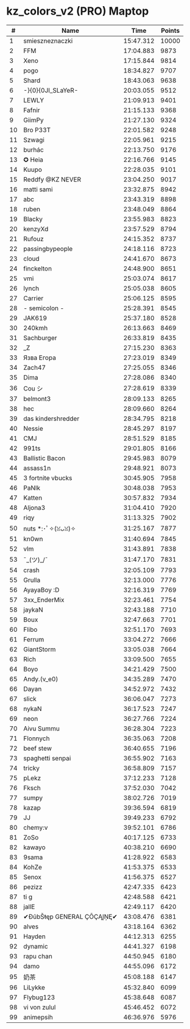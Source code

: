 # kz_colors_v2 (PRO) Maptop

|  # | Name | Time | Points |
|-------------- | -------------- | -------------- | -------------- | 
| 1 | smieszneznaczki | 15:47.312 | 10000 | 
| 2 | FFM | 17:04.883 | 9873 | 
| 3 | Xeno | 17:15.844 | 9814 | 
| 4 | pogo | 18:34.827 | 9707 | 
| 5 | Shard | 18:43.063 | 9638 | 
| 6 | -}{0}{0JI_SLaYeR- | 20:03.055 | 9512 | 
| 7 | LEWLY | 21:09.913 | 9401 | 
| 8 | Fafnir | 21:15.133 | 9368 | 
| 9 | GiimPy | 21:27.130 | 9324 | 
| 10 | Bro P33T | 22:01.582 | 9248 | 
| 11 | Szwagi | 22:05.961 | 9215 | 
| 12 | burhác | 22:13.750 | 9176 | 
| 13 | ✪ Heia | 22:16.766 | 9145 | 
| 14 | Kuupo | 22:28.035 | 9101 | 
| 15 | Reddfy @KZ NEVER | 23:04.250 | 9017 | 
| 16 | matti sami | 23:32.875 | 8942 | 
| 17 | abc | 23:43.319 | 8898 | 
| 18 | ruben | 23:48.049 | 8864 | 
| 19 | Blacky | 23:55.983 | 8823 | 
| 20 | kenzyXd | 23:57.529 | 8794 | 
| 21 | Rufouz | 24:15.352 | 8737 | 
| 22 | passingbypeople | 24:18.116 | 8723 | 
| 23 | cloud | 24:41.670 | 8673 | 
| 24 | finckelton | 24:48.900 | 8651 | 
| 25 | vmi | 25:03.074 | 8617 | 
| 26 | lynch | 25:05.038 | 8605 | 
| 27 | Carrier | 25:06.125 | 8595 | 
| 28 | - semicolon - | 25:28.391 | 8545 | 
| 29 | JAK619 | 25:37.180 | 8528 | 
| 30 | 240kmh | 26:13.663 | 8469 | 
| 31 | Sachburger | 26:33.819 | 8435 | 
| 32 | _Z | 27:15.230 | 8363 | 
| 33 | Язва Егора | 27:23.019 | 8349 | 
| 34 | Zach47 | 27:25.055 | 8346 | 
| 35 | Dima | 27:28.086 | 8340 | 
| 36 | Cou シ | 27:28.619 | 8339 | 
| 37 | belmont3 | 28:09.133 | 8265 | 
| 38 | hec | 28:09.660 | 8264 | 
| 39 | das kindershredder | 28:34.795 | 8218 | 
| 40 | Nessie | 28:45.297 | 8197 | 
| 41 | CMJ | 28:51.529 | 8185 | 
| 42 | 991ts | 29:01.805 | 8166 | 
| 43 | Ballistic Bacon | 29:45.983 | 8079 | 
| 44 | assass1n | 29:48.921 | 8073 | 
| 45 | 3 fortnite vbucks | 30:45.905 | 7958 | 
| 46 | PaNlk | 30:48.038 | 7953 | 
| 47 | Katten | 30:57.832 | 7934 | 
| 48 | Aljona3 | 31:04.410 | 7920 | 
| 49 | riqy | 31:13.325 | 7902 | 
| 50 | nuts *:･ﾟ✧(ꈍᴗꈍ)✧ | 31:25.167 | 7877 | 
| 51 | kn0wn | 31:40.694 | 7845 | 
| 52 | vlm | 31:43.891 | 7838 | 
| 53 | ¯\_(ツ)_/¯ | 31:47.170 | 7831 | 
| 54 | crash | 32:05.109 | 7793 | 
| 55 | Grulla | 32:13.000 | 7776 | 
| 56 | AyayaBoy :D | 32:16.319 | 7769 | 
| 57 | 3xx_EnderMix | 32:23.461 | 7754 | 
| 58 | jaykaN | 32:43.188 | 7710 | 
| 59 | Boux | 32:47.663 | 7701 | 
| 60 | Flibo | 32:51.170 | 7693 | 
| 61 | Ferrum | 33:04.272 | 7666 | 
| 62 | GiantStorm | 33:05.038 | 7664 | 
| 63 | Rich | 33:09.500 | 7655 | 
| 64 | Boyo | 34:21.429 | 7500 | 
| 65 | Andy.(v_e0) | 34:35.289 | 7470 | 
| 66 | Dayan | 34:52.972 | 7432 | 
| 67 | slick | 36:06.047 | 7273 | 
| 68 | nykaN | 36:17.523 | 7247 | 
| 69 | neon | 36:27.766 | 7224 | 
| 70 | Aivu Summu | 36:28.304 | 7223 | 
| 71 | Flonnych | 36:35.063 | 7208 | 
| 72 | beef stew | 36:40.655 | 7196 | 
| 73 | spaghetti senpai | 36:55.902 | 7163 | 
| 74 | tricky | 36:58.809 | 7157 | 
| 75 | pLekz | 37:12.233 | 7128 | 
| 76 | Fksch | 37:52.030 | 7042 | 
| 77 | sumpy | 38:02.726 | 7019 | 
| 78 | kazap | 39:36.594 | 6819 | 
| 79 | JJ | 39:49.233 | 6792 | 
| 80 | chemy:v | 39:52.101 | 6786 | 
| 81 | ZoSo | 40:17.125 | 6733 | 
| 82 | kawayo | 40:38.210 | 6690 | 
| 83 | 9sama | 41:28.922 | 6583 | 
| 84 | KohZe | 41:53.375 | 6533 | 
| 85 | Senox | 41:56.375 | 6527 | 
| 86 | pezizz | 42:47.335 | 6423 | 
| 87 | ti g | 42:48.588 | 6421 | 
| 88 | jallE | 42:49.117 | 6420 | 
| 89 | ✔ĐûbŠŧęp GENERAL ÇŌÇĄĮŅĘ✔ | 43:08.476 | 6381 | 
| 90 | alves | 43:18.164 | 6362 | 
| 91 | Hayden | 44:12.313 | 6255 | 
| 92 | dynamic | 44:41.327 | 6198 | 
| 93 | rapu chan | 44:50.945 | 6180 | 
| 94 | damo | 44:55.096 | 6172 | 
| 95 | 奶茶 | 45:08.188 | 6147 | 
| 96 | LiLykke | 45:32.840 | 6099 | 
| 97 | Flybug123 | 45:38.648 | 6087 | 
| 98 | vi von zulul | 45:46.452 | 6072 | 
| 99 | animepsih | 46:36.976 | 5976 | 

